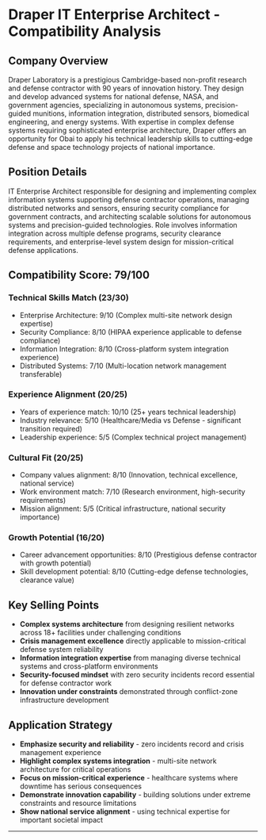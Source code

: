 # Draper IT Enterprise Architect - Compatibility Analysis

## Company Overview
Draper Laboratory is a prestigious Cambridge-based non-profit research and defense contractor with 90 years of innovation history. They design and develop advanced systems for national defense, NASA, and government agencies, specializing in autonomous systems, precision-guided munitions, information integration, distributed sensors, biomedical engineering, and energy systems. With expertise in complex defense systems requiring sophisticated enterprise architecture, Draper offers an opportunity for Obai to apply his technical leadership skills to cutting-edge defense and space technology projects of national importance.

## Position Details  
IT Enterprise Architect responsible for designing and implementing complex information systems supporting defense contractor operations, managing distributed networks and sensors, ensuring security compliance for government contracts, and architecting scalable solutions for autonomous systems and precision-guided technologies. Role involves information integration across multiple defense programs, security clearance requirements, and enterprise-level system design for mission-critical defense applications.

## Compatibility Score: 79/100

### Technical Skills Match (23/30)
- Enterprise Architecture: 9/10 (Complex multi-site network design expertise)
- Security Compliance: 8/10 (HIPAA experience applicable to defense compliance)
- Information Integration: 8/10 (Cross-platform system integration experience)
- Distributed Systems: 7/10 (Multi-location network management transferable)

### Experience Alignment (20/25)
- Years of experience match: 10/10 (25+ years technical leadership)
- Industry relevance: 5/10 (Healthcare/Media vs Defense - significant transition required)
- Leadership experience: 5/5 (Complex technical project management)

### Cultural Fit (20/25)
- Company values alignment: 8/10 (Innovation, technical excellence, national service)
- Work environment match: 7/10 (Research environment, high-security requirements)
- Mission alignment: 5/5 (Critical infrastructure, national security importance)

### Growth Potential (16/20)
- Career advancement opportunities: 8/10 (Prestigious defense contractor with growth potential)
- Skill development potential: 8/10 (Cutting-edge defense technologies, clearance value)

## Key Selling Points
- **Complex systems architecture** from designing resilient networks across 18+ facilities under challenging conditions
- **Crisis management excellence** directly applicable to mission-critical defense system reliability
- **Information integration expertise** from managing diverse technical systems and cross-platform environments
- **Security-focused mindset** with zero security incidents record essential for defense contractor work
- **Innovation under constraints** demonstrated through conflict-zone infrastructure development

## Application Strategy
- **Emphasize security and reliability** - zero incidents record and crisis management experience
- **Highlight complex systems integration** - multi-site network architecture for critical operations
- **Focus on mission-critical experience** - healthcare systems where downtime has serious consequences
- **Demonstrate innovation capability** - building solutions under extreme constraints and resource limitations
- **Show national service alignment** - using technical expertise for important societal impact

---